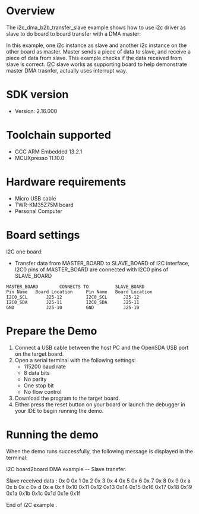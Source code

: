 Overview
========
The i2c_dma_b2b_transfer_slave example shows how to use i2c driver as slave to do board to board transfer 
with a DMA master:

In this example, one i2c instance as slave and another i2c instance on the other board as master. Master sends a 
piece of data to slave, and receive a piece of data from slave. This example checks if the data received from 
slave is correct. I2C slave works as supporting board to help demonstrate master DMA trasnfer, actually uses interrupt
way. 

SDK version
===========
- Version: 2.16.000

Toolchain supported
===================
- GCC ARM Embedded  13.2.1
- MCUXpresso  11.10.0

Hardware requirements
=====================
- Micro USB cable
- TWR-KM35Z75M board
- Personal Computer

Board settings
==============
I2C one board:
  + Transfer data from MASTER_BOARD to SLAVE_BOARD of I2C interface, I2C0 pins of MASTER_BOARD are connected with
    I2C0 pins of SLAVE_BOARD
~~~~~~~~~~~~~~~~~~~~~~~~~~~~~~~~~~~~~~~~~~~~~~~~~~~~~~~
MASTER_BOARD        CONNECTS TO          SLAVE_BOARD
Pin Name   Board Location     Pin Name   Board Location
I2C0_SCL       J25-12         I2C0_SCL      J25-12
I2C0_SDA       J25-11         I2C0_SDA      J25-11
GND            J25-10         GND           J25-10
~~~~~~~~~~~~~~~~~~~~~~~~~~~~~~~~~~~~~~~~~~~~~~~~~~~~~~~

Prepare the Demo
================
1.  Connect a USB cable between the host PC and the OpenSDA USB port on the target board.
2.  Open a serial terminal with the following settings:
    - 115200 baud rate
    - 8 data bits
    - No parity
    - One stop bit
    - No flow control
3.  Download the program to the target board.
4.  Either press the reset button on your board or launch the debugger in your IDE to begin running the demo.

Running the demo
================
When the demo runs successfully, the following message is displayed in the terminal:

I2C board2board DMA example -- Slave transfer.


Slave received data :
0x 0  0x 1  0x 2  0x 3  0x 4  0x 5  0x 6  0x 7
0x 8  0x 9  0x a  0x b  0x c  0x d  0x e  0x f
0x10  0x11  0x12  0x13  0x14  0x15  0x16  0x17
0x18  0x19  0x1a  0x1b  0x1c  0x1d  0x1e  0x1f


End of I2C example .
